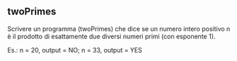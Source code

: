 ## twoPrimes
Scrivere un programma (twoPrimes) che dice se un numero intero positivo n è il prodotto di esattamente due diversi numeri primi (con esponente 1).

Es.: n = 20, output = NO; n = 33, output = YES
